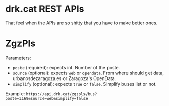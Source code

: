 # drk.cat REST APIs
That feel when the APIs are so shitty that you have to make better ones.

# ZgzPls
Parameters:
 - `poste` (required): expects int. Number of the poste.
 - `source` (optional): expects `web` or `opendata`. From where should get data, urbanosdezaragoza.es or Zaragoza's OpenData.
 - `simplify` (optional): expects `true` or `false`. Simplify buses list or not.

Example:
`https://api.drk.cat/zgzpls/bus?poste=1169&source=web&simplify=false`